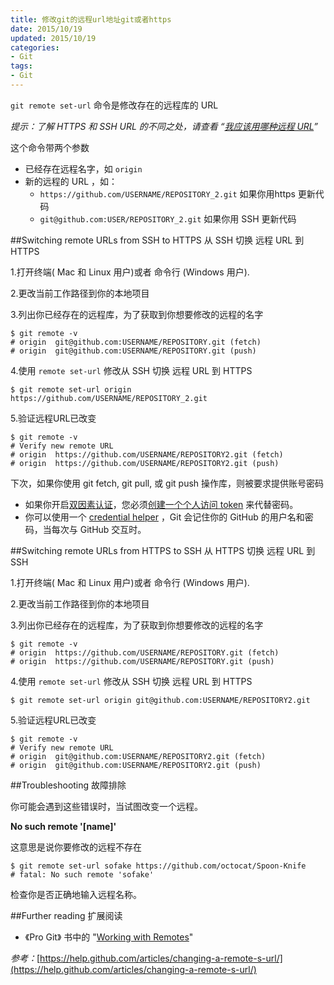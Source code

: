 ```yaml
---
title: 修改git的远程url地址git或者https
date: 2015/10/19
updated: 2015/10/19
categories:
- Git
tags:
- Git
---
```

`git remote set-url` 命令是修改存在的远程库的 URL

*提示：了解  HTTPS 和 SSH URL 的不同之处，请查看 “[我应该用哪种远程 URL](https://github.com/waylau/github-help/blob/master/Which%20remote%20URL%20should%20I%20use%20%E6%88%91%E5%BA%94%E8%AF%A5%E7%94%A8%E5%93%AA%E7%A7%8D%E8%BF%9C%E7%A8%8B%20URL%20.md)”*

这个命令带两个参数

* 已经存在远程名字，如 `origin`
* 新的远程的 URL ，如：
	* `https://github.com/USERNAME/REPOSITORY_2.git` 如果你用https 更新代码
	* `git@github.com:USER/REPOSITORY_2.git` 如果你用 SSH 更新代码

##Switching remote URLs from SSH to HTTPS 从 SSH 切换 远程 URL 到 HTTPS

1.打开终端( Mac 和 Linux 用户)或者 命令行 (Windows 用户).

2.更改当前工作路径到你的本地项目

3.列出你已经存在的远程库，为了获取到你想要修改的远程的名字

	$ git remote -v
	# origin  git@github.com:USERNAME/REPOSITORY.git (fetch)
	# origin  git@github.com:USERNAME/REPOSITORY.git (push)


4.使用 `remote set-url` 修改从 SSH 切换 远程 URL 到 HTTPS

	$ git remote set-url origin https://github.com/USERNAME/REPOSITORY_2.git

5.验证远程URL已改变


	$ git remote -v
	# Verify new remote URL
	# origin  https://github.com/USERNAME/REPOSITORY2.git (fetch)
	# origin  https://github.com/USERNAME/REPOSITORY2.git (push)


下次，如果你使用 git fetch, git pull, 或 git push 操作库，则被要求提供账号密码

* 如果你开启[双因素认证](https://help.github.com/articles/about-two-factor-authentication)，您必须[创建一个个人访问 token](https://help.github.com/articles/creating-an-access-token-for-command-line-use) 来代替密码。
* 你可以使用一个 [credential helper](https://github.com/waylau/github-help/blob/master/Caching%20your%20GitHub%20password%20in%20Git%20%E4%BF%9D%E5%AD%98%E4%BD%A0%E7%9A%84%20Github%20%E5%AF%86%E7%A0%81.md) ，Git 会记住你的 GitHub 的用户名和密码，当每次与 GitHub 交互时。

##Switching remote URLs from HTTPS to SSH 从 HTTPS 切换 远程 URL 到 SSH

1.打开终端( Mac 和 Linux 用户)或者 命令行 (Windows 用户).

2.更改当前工作路径到你的本地项目

3.列出你已经存在的远程库，为了获取到你想要修改的远程的名字

	$ git remote -v
	# origin  https://github.com/USERNAME/REPOSITORY.git (fetch)
	# origin  https://github.com/USERNAME/REPOSITORY.git (push)


4.使用 `remote set-url` 修改从 SSH 切换 远程 URL 到 HTTPS

	$ git remote set-url origin git@github.com:USERNAME/REPOSITORY2.git

5.验证远程URL已改变


	$ git remote -v
	# Verify new remote URL
	# origin  git@github.com:USERNAME/REPOSITORY2.git (fetch)
	# origin  git@github.com:USERNAME/REPOSITORY2.git (push)

##Troubleshooting 故障排除

你可能会遇到这些错误时，当试图改变一个远程。

**No such remote '[name]'**

这意思是说你要修改的远程不存在

	$ git remote set-url sofake https://github.com/octocat/Spoon-Knife
	# fatal: No such remote 'sofake'

检查你是否正确地输入远程名称。

##Further reading 扩展阅读

* 《Pro Git》 书中的 "[Working with Remotes](http://git-scm.com/book/en/Git-Basics-Working-with-Remotes)"


*参考：*[https://help.github.com/articles/changing-a-remote-s-url/](https://help.github.com/articles/changing-a-remote-s-url/)
